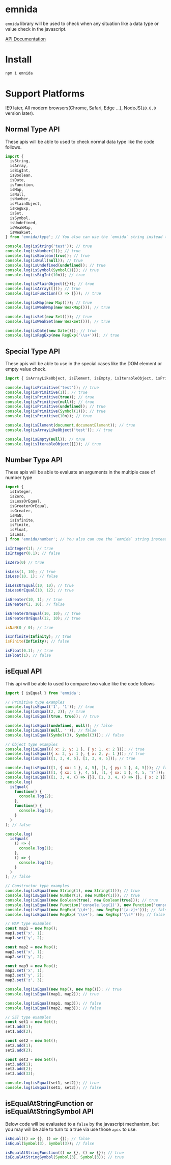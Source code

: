# emnida

`emnida` library will be used to check when any situation like a data type or value check in the javascript.

[API Documentation](http://mohwa.github.io/emnida)

# Install

```javascript
npm i emnida
```

# Support Platforms

IE9 later, All modern browsers(Chrome, Safari, Edge ...), NodeJS(`10.0.0` version later).

## Normal Type API

These apis will be able to used to check normal data type like the code follows.

```javascript
import {
  isString,
  isArray,
  isBigInt,
  isBoolean,
  isDate,
  isFunction,
  isMap,
  isNull,
  isNumber,
  isPlainObject,
  isRegExp,
  isSet,
  isSymbol,
  isUndefined,
  isWeakMap,
  isWeakSet,
} from 'emnida/type'; // You also can use the `emnida` string instead the `emnida/type` string

console.log(isString('test')); // true
console.log(isNumber(1)); // true
console.log(isBoolean(true)); // true
console.log(isNull(null)); // true
console.log(isUndefined(undefined)); // true
console.log(isSymbol(Symbol(1))); // true
console.log(isBigInt(10n)); // true

console.log(isPlainObject({})); // true
console.log(isArray([])); // true
console.log(isFunction(() => {})); // true

console.log(isMap(new Map())); // true
console.log(isWeakMap(new WeakMap())); // true

console.log(isSet(new Set())); // true
console.log(isWeakSet(new WeakSet())); // true

console.log(isDate(new Date())); // true
console.log(isRegExp(new RegExp('\\s+'))); // true
```

## Special Type API

These apis will be able to use in the special cases like the DOM element or empty value check.

```javascript
import { isArrayLikeObject, isElement, isEmpty, isIterableObject, isPrimitive } from 'emnida/type';

console.log(isPrimitive('test')); // true
console.log(isPrimitive(1)); // true
console.log(isPrimitive(true)); // true
console.log(isPrimitive(null)); // true
console.log(isPrimitive(undefined)); // true
console.log(isPrimitive(Symbol(1))); // true
console.log(isPrimitive(10n)); // true

console.log(isElement(document.documentElement)); // true
console.log(isArrayLikeObject('test')); // true

console.log(isEmpty(null)); // true
console.log(isIterableObject([])); // true
```

## Number Type API

These apis will be able to evaluate an arguments in the multiple case of number type

```javascript
import {
  isInteger,
  isZero,
  isLessOrEqual,
  isGreaterOrEqual,
  isGreater,
  isNaN,
  isInfinite,
  isFinite,
  isFloat,
  isLess,
} from 'emnida/number'; // You also can use the `emnida` string instead the `emnida/number` string

isInteger(1); // true
isInteger(0.1); // false

isZero(0) // true

isLess(1, 10); // true
isLess(10, 1); // false

isLessOrEqual(10, 10); // true
isLessOrEqual(10, 12); // true

isGreater(10, 1); // true
isGreater(1, 10); // false

isGreaterOrEqual(10, 10); // true
isGreaterOrEqual(12, 10); // true

isNaN(0 / 0); // true

isInfinite(Infinity); // true
isFinite(Infinity); // false

isFloat(0.1); // true
isFloat(1); // false
```

## isEqual API

This api will be able to used to compare two value like the code follows

```javascript
import { isEqual } from 'emnida';

// Primitive type examples
console.log(isEqual('1', '1')); // true
console.log(isEqual(2, 2)); // true
console.log(isEqual(true, true)); // true

console.log(isEqual(undefined, null)); // false
console.log(isEqual(null, '')); // false
console.log(isEqual(Symbol(3), Symbol(3))); // false

// Object type examples
console.log(isEqual({ x: 2, y: 1 }, { y: 1, x: 2 })); // true
console.log(isEqual({ x: 2, y: 1 }, { x: 2, y: 1 })); // true
console.log(isEqual([1, 3, 4, 5], [1, 3, 4, 5])); // true

console.log(isEqual([1, { xx: 1 }, 4, 5], [1, { yy: 1 }, 4, 5])); // false
console.log(isEqual([1, { xx: 1 }, 4, 5], [1, { xx: 1 }, 4, 5, '7'])); // false
console.log(isEqual([1, 3, 4, () => {}], [1, 3, 4, () => {}, { x: 2 }])); // false
console.log(
  isEqual(
    function() {
      console.log(2);
    },
    function() {
      console.log(2);
    }
  )
); // false

console.log(
  isEqual(
    () => {
      console.log(1);
    },
    () => {
      console.log(1);
    }
  )
); // false

// Constructor type examples
console.log(isEqual(new String(1), new String(1))); // true
console.log(isEqual(new Number(1), new Number(1))); // true
console.log(isEqual(new Boolean(true), new Boolean(true))); // true
console.log(isEqual(new Function('console.log(1)'), new Function('console.log(3333)'))); // false
console.log(isEqual(new RegExp('\\d+'), new RegExp('[a-z]+'))); // false
console.log(isEqual(new RegExp('\\s+'), new RegExp('\\s*'))); // false

// MAP type examples
const map1 = new Map();
map1.set('x', 1);
map1.set('y', 2);

const map2 = new Map();
map2.set('x', 1);
map2.set('y', 2);

const map3 = new Map();
map3.set('x', 1);
map3.set('y', 2);
map3.set('z', 3);

console.log(isEqual(new Map(), new Map())); // true
console.log(isEqual(map1, map2)); // true

console.log(isEqual(map1, map3)); // false
console.log(isEqual(map2, map3)); // false

// SET type examples
const set1 = new Set();
set1.add(1);
set1.add(2);

const set2 = new Set();
set2.add(1);
set2.add(2);

const set3 = new Set();
set3.add(1);
set3.add(2);
set3.add(33);

console.log(isEqual(set1, set2)); // true
console.log(isEqual(set1, set3)); // false
```

## isEqualAtStringFunction or isEqualAtStringSymbol API

Below code will be evaluated to a `false` by the javascript mechanism, but you may will be able to turn to a true via use those `apis` to use. 

```javascript
isEqual(() => {}, () => {}); // false
isEqual(Symbol(3), Symbol(3)); // false

isEqualAtStringFunction(() => {}, () => {}); // true
isEqualAtStringSymbol(Symbol(3), Symbol(3)); // true
```
